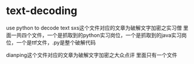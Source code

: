 # text-decoding</br>
use python to decode text
sxs这个文件对应的文章为破解文字加密之实习僧
里面一共四个文件，一个是抓取到的python实习岗位，一个是抓取到的java实习岗位，一个是ttf文件，.py是整个破解代码


dianping这个文件对应的文章为破解文字加密之大众点评
里面只有一个文件
